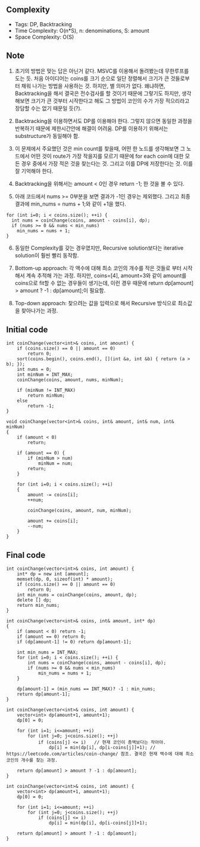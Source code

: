 ## Complexity
* Tags: DP, Backtracking
* Time Complexity: O(n*S), n: denominations, S: amount
* Space Complexity: O(S)

## Note
1. 초기의 방법은 맞는 답은 아닌거 같다. MSVC를 이용해서 돌려봤는데 무한루프를 도는 듯. 처음 아이디어는 coins를 크기 순으로 일단 정렬해서 크기가 큰 것들로부터 채워 나가는 방법을 사용하는 것. 하지만, 별 의미가 없다. 왜냐하면, Backtracking을 해서 결국은 전수검사를 할 것이기 때문에 그렇기도 하지만, 생각해보면 크기가 큰 것부터 시작한다고 해도 그 방법이 코인의 수가 가장 적으리라고 장담할 수는 없기 때문일 듯(?).

2. Backtracking을 이용하면서도 DP를 이용해야 한다. 그렇지 않으면 동일한 과정을 반복하기 때문에 제한시간안에 해결이 어려움. DP를 이용하기 위해서는 substructure가 동일해야 함.

3. 이 문제에서 주요했던 것은 min count를 찾을때, 어떤 한 노드를 생각해보면 그 노드에서 어떤 것이 route가 가장 작을지를 모르기 때문에 for each coin에 대한 모든 경우 중에서 가장 적은 것을 찾는다는 것. 그리고 이를 DP에 저장한다는 것. 이를 잘 기억해야 한다.

4. Backtracking을 위해서는 amount < 0인 경우 return -1; 한 것을 볼 수 있다.

5. 아래 코드에서 nums >= 0부분을 보면 결과가 -1인 경우는 제외했다. 그리고 최종결과에 min_nums = nums + 1;와 같이 +1을 했다.

```
for (int i=0; i < coins.size(); ++i) {
  int nums = coinChange(coins, amount - coins[i], dp);
  if (nums >= 0 && nums < min_nums)
    min_nums = nums + 1;
}
```

6. 동일한 Complexity를 갖는 경우였지만, Recursive solution보다는 iterative solution이 훨씬 빨리 동작함.

7. Bottom-up approach: 각 액수에 대해 최소 코인의 개수를 작은 것들로 부터 시작해서 계속 추적해 가는 과정. 하지만, coins=[4], amount=3와 같이 amount를 coins으로 fit할 수 없는 경우들이 생기는데, 이런 경우 때문에 return dp[amount] > amount ? -1 : dp[amount];이 필요함.

8. Top-down approach: 찾으려는 값을 입력으로 해서 Recursive 방식으로 최소값을 찾아나가는 과정.

## Initial code
```
int coinChange(vector<int>& coins, int amount) {
	if (coins.size() == 0 || amount == 0)
		return 0;
	sort(coins.begin(), coins.end(), [](int &a, int &b) { return (a > b); });
	int nums = 0;
	int minNum = INT_MAX;
	coinChange(coins, amount, nums, minNum);

	if (minNum != INT_MAX)
		return minNum;
	else
		return -1;
}

void coinChange(vector<int>& coins, int& amount, int& num, int& minNum)
{
	if (amount < 0)
		return;

	if (amount == 0) {
		if (minNum > num)
			minNum = num;
		return;
	}

	for (int i=0; i < coins.size(); ++i)
	{
		amount -= coins[i];
		++num;

		coinChange(coins, amount, num, minNum);

		amount += coins[i];
		--num;
	}
}
```

## Final code
```
int coinChange(vector<int>& coins, int amount) {        
	int* dp = new int [amount];
	memset(dp, 0, sizeof(int) * amount);
	if (coins.size() == 0 || amount == 0)
		return 0;
	int min_nums = coinChange(coins, amount, dp);
	delete [] dp;
	return min_nums;        
}

int coinChange(vector<int>& coins, int& amount, int* dp)
{
	if (amount < 0) return -1;
	if (amount == 0) return 0;        
	if (dp[amount-1] != 0) return dp[amount-1];

	int min_nums = INT_MAX;
	for (int i=0; i < coins.size(); ++i) {
		int nums = coinChange(coins, amount - coins[i], dp);
		if (nums >= 0 && nums < min_nums)
			min_nums = nums + 1;
	}

	dp[amount-1] = (min_nums == INT_MAX)? -1 : min_nums;
	return dp[amount-1];
}
```

```
int coinChange(vector<int>& coins, int amount) {        
	vector<int> dp(amount+1, amount+1);
	dp[0] = 0;

	for (int i=1; i<=amount; ++i)
		for (int j=0; j<coins.size(); ++j)
			if (coins[j] <= i)   // 현재 코인이 총액보다는 작아야.
				dp[i] = min(dp[i], dp[i-coins[j]]+1); // https://leetcode.com/articles/coin-change/ 참조. 결국은 현재 액수에 대해 최소 코인의 개수를 찾는 과정.

	return dp[amount] > amount ? -1 : dp[amount];
}
```
```
int coinChange(vector<int>& coins, int amount) {        
    vector<int> dp(amount+1, amount+1);
    dp[0] = 0;

    for (int i=1; i<=amount; ++i)
        for (int j=0; j<coins.size(); ++j)
            if (coins[j] <= i)
                dp[i] = min(dp[i], dp[i-coins[j]]+1);

    return dp[amount] > amount ? -1 : dp[amount];        
}
```
